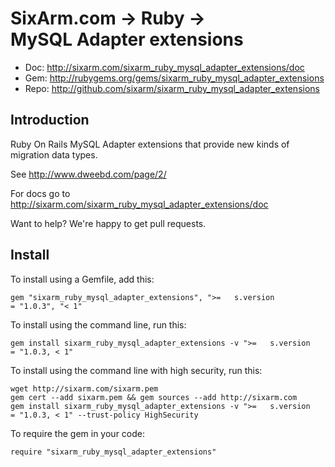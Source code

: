 # SixArm.com → Ruby → <br> MySQL Adapter extensions

* Doc: <http://sixarm.com/sixarm_ruby_mysql_adapter_extensions/doc>
* Gem: <http://rubygems.org/gems/sixarm_ruby_mysql_adapter_extensions>
* Repo: <http://github.com/sixarm/sixarm_ruby_mysql_adapter_extensions>
<!--HEADER-SHUT-->


## Introduction

Ruby On Rails MySQL Adapter extensions that provide new kinds of migration data types.

See http://www.dweebd.com/page/2/

For docs go to <http://sixarm.com/sixarm_ruby_mysql_adapter_extensions/doc>

Want to help? We're happy to get pull requests.


<!--INSTALL-OPEN-->

## Install

To install using a Gemfile, add this:

    gem "sixarm_ruby_mysql_adapter_extensions", ">=   s.version           = "1.0.3", "< 1"

To install using the command line, run this:

    gem install sixarm_ruby_mysql_adapter_extensions -v ">=   s.version           = "1.0.3, < 1"

To install using the command line with high security, run this:

    wget http://sixarm.com/sixarm.pem
    gem cert --add sixarm.pem && gem sources --add http://sixarm.com
    gem install sixarm_ruby_mysql_adapter_extensions -v ">=   s.version           = "1.0.3, < 1" --trust-policy HighSecurity

To require the gem in your code:

    require "sixarm_ruby_mysql_adapter_extensions"

<!--INSTALL-SHUT-->

